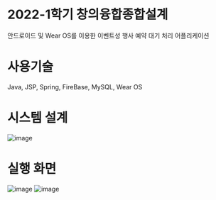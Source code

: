 # 2022-1학기 창의융합종합설계
안드로이드 및 Wear OS를 이용한 이벤트성 행사 예약 대기 처리 어플리케이션

# 사용기술
Java, JSP, Spring, FireBase, MySQL, Wear OS

# 시스템 설계
![image](https://user-images.githubusercontent.com/94219157/221781992-7b247388-6129-4e06-a118-07b51c5f3f5c.png)

# 실행 화면
![image](https://user-images.githubusercontent.com/94219157/221782303-21a10e7c-16ed-4fea-a099-da180569e61f.png)
![image](https://user-images.githubusercontent.com/94219157/221782381-7e46a39a-d51d-41fe-b11e-b27cb029e9ee.png)
